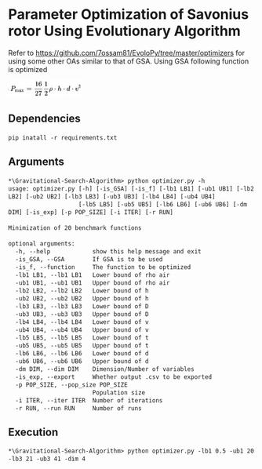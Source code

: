 # Parameter Optimization of Savonius rotor Using Evolutionary Algorithm
Refer to https://github.com/7ossam81/EvoloPy/tree/master/optimizers for using some other OAs similar to that of GSA. Using GSA following function is optimized 

![function](https://github.com/SohamChattopadhyayEE/Parameter-Optimization-of-Savonius-rotor-Using-Evolutionary-Algorithm/blob/main/images/WhatsApp%20Image%202021-11-24%20at%2013.46.26.jpeg)
## Dependencies
    pip inatall -r requirements.txt
## Arguments
    *\Gravitational-Search-Algorithm> python optimizer.py -h
    usage: optimizer.py [-h] [-is_GSA] [-is_f] [-lb1 LB1] [-ub1 UB1] [-lb2 LB2] [-ub2 UB2] [-lb3 LB3] [-ub3 UB3] [-lb4 LB4] [-ub4 UB4]
                        [-lb5 LB5] [-ub5 UB5] [-lb6 LB6] [-ub6 UB6] [-dm DIM] [-is_exp] [-p POP_SIZE] [-i ITER] [-r RUN]

    Minimization of 20 benchmark functions

    optional arguments:
      -h, --help            show this help message and exit
      -is_GSA, --GSA        If GSA is to be used
      -is_f, --function     The function to be optimized
      -lb1 LB1, --lb1 LB1   Lower bound of rho air
      -ub1 UB1, --ub1 UB1   Upper bound of rho air
      -lb2 LB2, --lb2 LB2   Lower bound of h
      -ub2 UB2, --ub2 UB2   Upper bound of h
      -lb3 LB3, --lb3 LB3   Lower bound of D
      -ub3 UB3, --ub3 UB3   Upper bound of D
      -lb4 LB4, --lb4 LB4   Lower bound of v
      -ub4 UB4, --ub4 UB4   Upper bound of v
      -lb5 LB5, --lb5 LB5   Lower bound of t
      -ub5 UB5, --ub5 UB5   Upper bound of t
      -lb6 LB6, --lb6 LB6   Lower bound of d
      -ub6 UB6, --ub6 UB6   Upper bound of d
      -dm DIM, --dim DIM    Dimension/Number of variables
      -is_exp, --export     Whether output .csv to be exported
      -p POP_SIZE, --pop_size POP_SIZE
                            Population size
      -i ITER, --iter ITER  Number of iterations
      -r RUN, --run RUN     Number of runs
## Execution
    *\Gravitational-Search-Algorithm> python optimizer.py -lb1 0.5 -ub1 20 -lb3 21 -ub3 41 -dim 4 

